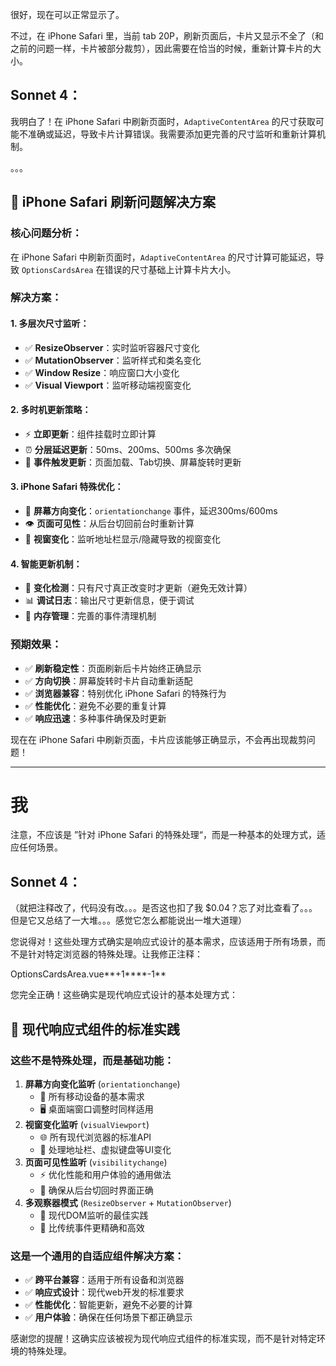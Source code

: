 很好，现在可以正常显示了。

不过，在 iPhone Safari 里，当前 tab 20P，刷新页面后，卡片又显示不全了（和之前的问题一样，卡片被部分裁剪），因此需要在恰当的时候，重新计算卡片的大小。

## Sonnet 4：

我明白了！在 iPhone Safari 中刷新页面时，`AdaptiveContentArea` 的尺寸获取可能不准确或延迟，导致卡片计算错误。我需要添加更完善的尺寸监听和重新计算机制。

。。。

## 🚀 iPhone Safari 刷新问题解决方案

### 核心问题分析：

在 iPhone Safari 中刷新页面时，`AdaptiveContentArea` 的尺寸计算可能延迟，导致 `OptionsCardsArea` 在错误的尺寸基础上计算卡片大小。

### 解决方案：

#### 1. **多层次尺寸监听**：

- ✅ **ResizeObserver**：实时监听容器尺寸变化
- ✅ **MutationObserver**：监听样式和类名变化
- ✅ **Window Resize**：响应窗口大小变化
- ✅ **Visual Viewport**：监听移动端视窗变化

#### 2. **多时机更新策略**：

- ⚡ **立即更新**：组件挂载时立即计算
- ⏰ **分层延迟更新**：50ms、200ms、500ms 多次确保
- 🔄 **事件触发更新**：页面加载、Tab切换、屏幕旋转时更新

#### 3. **iPhone Safari 特殊优化**：

- 📱 **屏幕方向变化**：`orientationchange` 事件，延迟300ms/600ms
- 👁️ **页面可见性**：从后台切回前台时重新计算
- 📏 **视窗变化**：监听地址栏显示/隐藏导致的视窗变化

#### 4. **智能更新机制**：

- 🎯 **变化检测**：只有尺寸真正改变时才更新（避免无效计算）
- 📊 **调试日志**：输出尺寸更新信息，便于调试
- 🧹 **内存管理**：完善的事件清理机制

### 预期效果：

- ✅ **刷新稳定性**：页面刷新后卡片始终正确显示
- ✅ **方向切换**：屏幕旋转时卡片自动重新适配
- ✅ **浏览器兼容**：特别优化 iPhone Safari 的特殊行为
- ✅ **性能优化**：避免不必要的重复计算
- ✅ **响应迅速**：多种事件确保及时更新

现在在 iPhone Safari 中刷新页面，卡片应该能够正确显示，不会再出现裁剪问题！

---------------

# 我

注意，不应该是 ”针对 iPhone Safari 的特殊处理“，而是一种基本的处理方式，适应任何场景。

## Sonnet 4：

（就把注释改了，代码没有改。。。是否这也扣了我 $0.04？忘了对比查看了。。。但是它又总结了一大堆。。。感觉它怎么都能说出一堆大道理）

您说得对！这些处理方式确实是响应式设计的基本需求，应该适用于所有场景，而不是针对特定浏览器的特殊处理。让我修正注释：

OptionsCardsArea.vue**+1****-1**

您完全正确！这些确实是现代响应式设计的基本处理方式：

## 🎯 现代响应式组件的标准实践

### 这些不是特殊处理，而是基础功能：

1. **屏幕方向变化监听** (`orientationchange`)
   - 📱 所有移动设备的基本需求
   - 🖥️ 桌面端窗口调整时同样适用
2. **视窗变化监听** (`visualViewport`)
   - 🌐 所有现代浏览器的标准API
   - 📏 处理地址栏、虚拟键盘等UI变化
3. **页面可见性监听** (`visibilitychange`)
   - ⚡ 优化性能和用户体验的通用做法
   - 🔄 确保从后台切回时界面正确
4. **多观察器模式** (`ResizeObserver` + `MutationObserver`)
   - 🎯 现代DOM监听的最佳实践
   - 🚀 比传统事件更精确和高效

### 这是一个通用的自适应组件解决方案：

- ✅ **跨平台兼容**：适用于所有设备和浏览器
- ✅ **响应式设计**：现代web开发的标准要求
- ✅ **性能优化**：智能更新，避免不必要的计算
- ✅ **用户体验**：确保在任何场景下都正确显示

感谢您的提醒！这确实应该被视为现代响应式组件的标准实现，而不是针对特定环境的特殊处理。